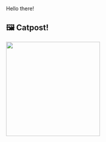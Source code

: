 Hello there!



## 🖼️ Catpost!

<sub>
    <img src="https://cdn2.thecatapi.com/images/gVTg5Mkez.false" height="256">
</sub>

